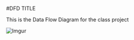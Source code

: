 #DFD TITLE

This is the Data Flow Diagram for the class project

![Imgur](http://i.imgur.com/1CP0ucP.jpg)
